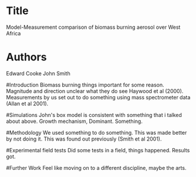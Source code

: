 # Title
Model-Measurement comparison of biomass burning aerosol
over West Africa

# Authors
Edward Cooke
John Smith

#Introduction
Biomass burning things important for some reason. Magnitude
and direction unclear what they do see Haywood et al (2000).
Measurements by us set out to do something using mass 
spectrometer data (Allan et al 2001).

#Simulations
John's box model is consistent with something that i talked
about above. Growth mechanism, Dominant. Something.

#Methodology
We used something to do something. This was made better by 
not doing it. This was found out previously (Smith et al 2001).

#Experimental field tests
Did some tests in a field, things happened. Results got.

#Further Work
Feel like moving on to a different discipline, maybe the arts.



